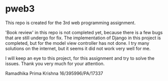 # pweb3
This repo is created for the 3rd web programming assignment.
 
'Book review' in this repo is not completed yet, because there is a few bugs that are still undergo for fix.
The implementation of Django in this project is completed, but for the model view controller has not done. 
I try many solutions on the internet, but it seems it did not work very well for me.

I will keep an eye to this project, for this assignment and try to solve the issues.
Thank you very much for your attention.

Ramadhika Prima Krishna
16/395996/PA/17337

